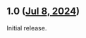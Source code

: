 ## 1.0 ([Jul 8, 2024](https://github.com/ramensoftware/windhawk-mods/blob/3100a61198d0238712e2e303fe366a1d7aa3ac08/mods/edge-window-tab-manager-block.wh.cpp))

Initial release.
